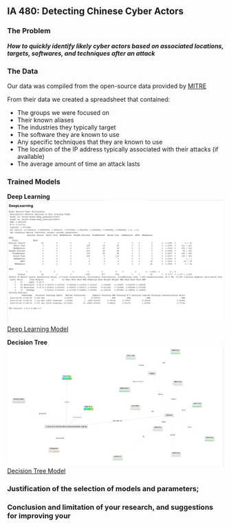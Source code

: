 ## IA 480: Detecting Chinese Cyber Actors

### The Problem

**_How to quickly identify likely cyber actors based on associated locations, targets, softwares, and techniques after an attack_**


### The Data



Our data was compiled from the open-source data provided by [MITRE](https://attack.mitre.org/groups/)

From their data we created a spreadsheet that contained:
- The groups we were focused on
- Their known aliases
- The industries they typically target
- The software they are known to use
- Any specific techniques that they are known to use
- The location of the IP address typically associated with their attacks (if available)
- The average amount of time an attack lasts

### Trained Models
**Deep Learning**
![Image of Deep Learning](DeepLearning/Deep_Learning_Results.PNG)
[Deep Learning Model](DeepLearning/Deep_Learning_Process.xml)

**Decision Tree**
![Image of Decision Tree](DecisionTree/Decision_Tree.PNG)
[Decision Tree Model](DecisionTree/Decision_Tree_Process.xml)

### Justification of the selection of models and parameters;

### Conclusion and limitation of your research, and suggestions for improving your
